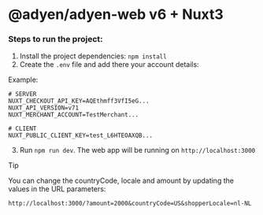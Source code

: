 # @adyen/adyen-web v6 + Nuxt3

### Steps to run the project:

1. Install the project dependencies: `npm install`
2. Create the `.env` file and add there your account details:

Example:
```
# SERVER 
NUXT_CHECKOUT_API_KEY=AQEthmff3VfI5eG...
NUXT_API_VERSION=v71
NUXT_MERCHANT_ACCOUNT=TestMerchant...

# CLIENT
NUXT_PUBLIC_CLIENT_KEY=test_L6HTEOAXQB...
```

3. Run `npm run dev`. The web app will be running on `http://localhost:3000`

> [!TIP]
> You can change the countryCode, locale and amount by updating the values in the URL parameters:
>
> `http://localhost:3000/?amount=2000&countryCode=US&shopperLocale=nl-NL`
